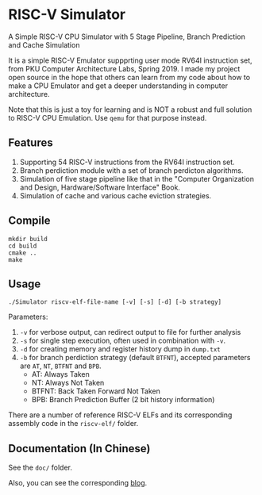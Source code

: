 # RISC-V Simulator

A Simple RISC-V CPU Simulator with 5 Stage Pipeline, Branch Prediction and Cache Simulation

It is a simple RISC-V Emulator suppprting user mode RV64I instruction set, from PKU Computer Architecture Labs, Spring 2019. I made my project open source in the hope that others can learn from my code about how to make a CPU Emulator and get a deeper understanding in computer architecture.

Note that this is just a toy for learning and is NOT a robust and full solution to RISC-V CPU Emulation. Use `qemu` for that purpose instead.

## Features

1. Supporting 54 RISC-V instructions from the RV64I instruction set.
2. Branch perdiction module with a set of branch perdicton algorithms.
3. Simulation of five stage pipeline like that in the "Computer Organization and Design, Hardware/Software Interface" Book.
4. Simulation of cache and various cache eviction strategies.

## Compile

```
mkdir build
cd build
cmake ..
make
```

## Usage

```
./Simulator riscv-elf-file-name [-v] [-s] [-d] [-b strategy]
```
Parameters:

1. `-v` for verbose output, can redirect output to file for further analysis
2. `-s` for single step execution, often used in combination with `-v`.
3. `-d` for creating memory and register history dump in `dump.txt`
4. `-b` for branch perdiction strategy (default `BTFNT`), accepted parameters are `AT`, `NT`, `BTFNT` and `BPB`.
   * AT: Always Taken
   * NT: Always Not Taken
   * BTFNT: Back Taken Forward Not Taken
   * BPB: Branch Prediction Buffer (2 bit history information)

There are a number of reference RISC-V ELFs and its corresponding assembly code in the `riscv-elf/` folder.

## Documentation (In Chinese)

See the `doc/` folder.

Also, you can see the corresponding [blog](https://hehao98.github.io/posts/2019/03/riscv-simulator/).



